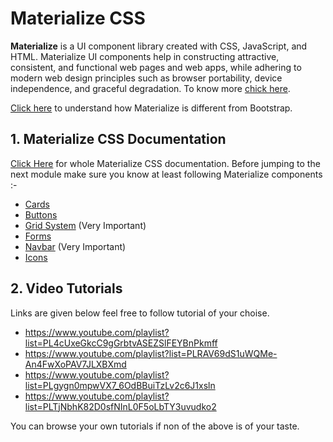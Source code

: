# Materialize CSS

**Materialize** is a UI component library created with CSS, JavaScript, and HTML. Materialize UI components help in constructing attractive,
consistent, and functional web pages and web apps, while adhering to modern web design principles such as browser portability, 
device independence, and graceful degradation. To know more [chick here](https://www.youtube.com/watch?v=CkhPHoDbZLo).

[Click here](https://www.youtube.com/watch?v=xddsq1hN4bM) to understand how Materialize is different from Bootstrap. 

## 1. Materialize CSS Documentation
[Click Here](https://materializecss.com) for whole Materialize CSS documentation. Before jumping to the next module make 
sure you know at least following Materialize components :-
- [Cards](https://materializecss.com/cards.html)
- [Buttons](https://materializecss.com/buttons.html) 
- [Grid System](https://materializecss.com/grid.html) (Very Important)
- [Forms](https://materializecss.com/autocomplete.html)
- [Navbar](https://materializecss.com/navbar.html)  (Very Important)
- [Icons](https://materializecss.com/icons.html)
  
## 2. Video Tutorials
Links are given below feel free to follow tutorial of your choise.
- https://www.youtube.com/playlist?list=PL4cUxeGkcC9gGrbtvASEZSlFEYBnPkmff
- https://www.youtube.com/playlist?list=PLRAV69dS1uWQMe-An4FwXoPAV7JLXBXmd
- https://www.youtube.com/playlist?list=PLgygn0mpwVX7_6OdBBuiTzLv2c6J1xsln
- https://www.youtube.com/playlist?list=PLTjNbhK82D0sfNInL0F5oLbTY3uvudko2

You can browse your own tutorials if non of the above is of your taste.
